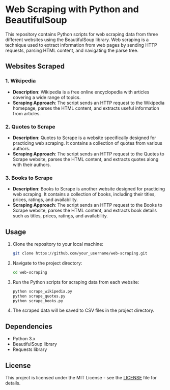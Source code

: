 
# Web Scraping with Python and BeautifulSoup

This repository contains Python scripts for web scraping data from three different websites using the BeautifulSoup library. Web scraping is a technique used to extract information from web pages by sending HTTP requests, parsing HTML content, and navigating the parse tree.

## Websites Scraped

### 1. Wikipedia

- **Description**: Wikipedia is a free online encyclopedia with articles covering a wide range of topics.
- **Scraping Approach**: The script sends an HTTP request to the Wikipedia homepage, parses the HTML content, and extracts useful information from articles.

### 2. Quotes to Scrape

- **Description**: Quotes to Scrape is a website specifically designed for practicing web scraping. It contains a collection of quotes from various authors.
- **Scraping Approach**: The script sends an HTTP request to the Quotes to Scrape website, parses the HTML content, and extracts quotes along with their authors.

### 3. Books to Scrape

- **Description**: Books to Scrape is another website designed for practicing web scraping. It contains a collection of books, including their titles, prices, ratings, and availability.
- **Scraping Approach**: The script sends an HTTP request to the Books to Scrape website, parses the HTML content, and extracts book details such as titles, prices, ratings, and availability.

## Usage

1. Clone the repository to your local machine:

   ```bash
   git clone https://github.com/your_username/web-scraping.git
   ```

2. Navigate to the project directory:

   ```bash
   cd web-scraping
   ```

3. Run the Python scripts for scraping data from each website:

   ```bash
   python scrape_wikipedia.py
   python scrape_quotes.py
   python scrape_books.py
   ```

4. The scraped data will be saved to CSV files in the project directory.

## Dependencies

- Python 3.x
- BeautifulSoup library
- Requests library

## License

This project is licensed under the MIT License - see the [LICENSE](LICENSE) file for details.
